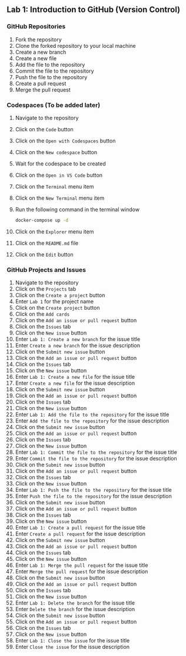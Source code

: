 ## Lab 1: Introduction to GitHub (Version Control)

### GitHub Repositories

1. Fork the repository
2. Clone the forked repository to your local machine
3. Create a new branch
4. Create a new file
5. Add the file to the repository
6. Commit the file to the repository
7. Push the file to the repository
8. Create a pull request
9. Merge the pull request

### Codespaces (To be added later)

1. Navigate to the repository
2. Click on the `Code` button
3. Click on the `Open with Codespaces` button
4. Click on the `New codespace` button
5. Wait for the codespace to be created
6. Click on the `Open in VS Code` button
7. Click on the `Terminal` menu item
8. Click on the `New Terminal` menu item
9. Run the following command in the terminal window

    ```bash
    docker-compose up -d
    ```

10. Click on the `Explorer` menu item
11. Click on the `README.md` file
12. Click on the `Edit` button

### GitHub Projects and Issues

1. Navigate to the repository
2. Click on the `Projects` tab
3. Click on the `Create a project` button
4. Enter `Lab 1` for the project name
5. Click on the `Create project` button
6. Click on the `Add cards`
7. Click on the `Add an issue or pull request` button
8. Click on the `Issues` tab
9. Click on the `New issue` button
10. Enter `Lab 1: Create a new branch` for the issue title
11. Enter `Create a new branch` for the issue description
12. Click on the `Submit new issue` button
13. Click on the `Add an issue or pull request` button
14. Click on the `Issues` tab
15. Click on the `New issue` button
16. Enter `Lab 1: Create a new file` for the issue title
17. Enter `Create a new file` for the issue description
18. Click on the `Submit new issue` button
19. Click on the `Add an issue or pull request` button
20. Click on the `Issues` tab
21. Click on the `New issue` button
22. Enter `Lab 1: Add the file to the repository` for the issue title
23. Enter `Add the file to the repository` for the issue description
24. Click on the `Submit new issue` button
25. Click on the `Add an issue or pull request` button
26. Click on the `Issues` tab
27. Click on the `New issue` button
28. Enter `Lab 1: Commit the file to the repository` for the issue title
29. Enter `Commit the file to the repository` for the issue description
30. Click on the `Submit new issue` button
31. Click on the `Add an issue or pull request` button
32. Click on the `Issues` tab
33. Click on the `New issue` button
34. Enter `Lab 1: Push the file to the repository` for the issue title
35. Enter `Push the file to the repository` for the issue description
36. Click on the `Submit new issue` button
37. Click on the `Add an issue or pull request` button
38. Click on the `Issues` tab
39. Click on the `New issue` button
40. Enter `Lab 1: Create a pull request` for the issue title
41. Enter `Create a pull request` for the issue description
42. Click on the `Submit new issue` button
43. Click on the `Add an issue or pull request` button
44. Click on the `Issues` tab
45. Click on the `New issue` button
46. Enter `Lab 1: Merge the pull request` for the issue title
47. Enter `Merge the pull request` for the issue description
48. Click on the `Submit new issue` button
49. Click on the `Add an issue or pull request` button
50. Click on the `Issues` tab
51. Click on the `New issue` button
52. Enter `Lab 1: Delete the branch` for the issue title
53. Enter `Delete the branch` for the issue description
54. Click on the `Submit new issue` button
55. Click on the `Add an issue or pull request` button
56. Click on the `Issues` tab
57. Click on the `New issue` button
58. Enter `Lab 1: Close the issue` for the issue title
59. Enter `Close the issue` for the issue description

